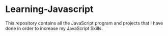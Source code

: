 # Learning-Javascript
This repository contains all the JavaScript program and projects that I have done in order to increase my JavaScript Skills.
